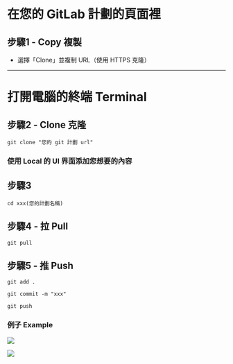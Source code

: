 # 在您的 GitLab 計劃的頁面裡

## 步驟1 - Copy 複製
- 選擇「Clone」並複制 URL（使用 HTTPS 克隆）
 
---

# 打開電腦的終端 Terminal

## 步驟2 - Clone 克隆
```
git clone "您的 git 計劃 url"
```

### 使用 Local 的 UI 界面添加您想要的內容

## 步驟3 
```
cd xxx(您的計劃名稱)
```

## 步驟4 - 拉 Pull
```
git pull
```

## 步驟5 - 推 Push
```
git add .
```
```
git commit -m "xxx"
```
```
git push
```

### 例子 Example

![](https://user-images.githubusercontent.com/116076967/197130448-dc8a600e-5630-40a5-ab4b-2ef74b09f146.png)


![](https://i.imgur.com/w18pogb.png)
